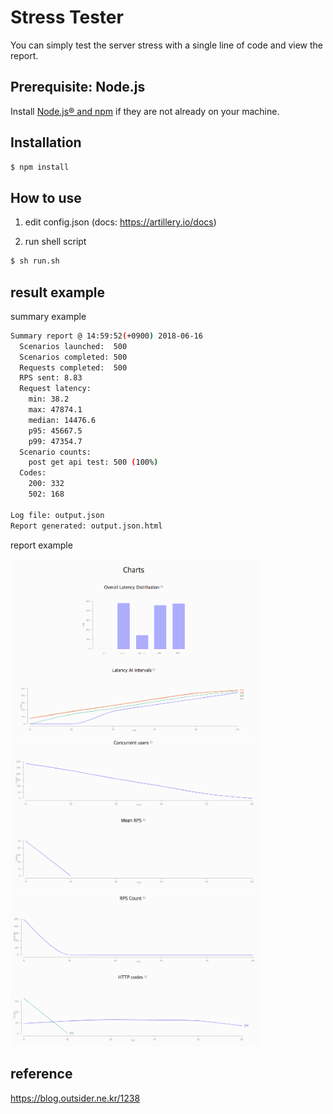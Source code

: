 # Stress Tester

You can simply test the server stress with a single line of code and view the report.

## Prerequisite: Node.js

Install [Node.js® and npm](https://nodejs.org/en/download/current/) if they are not already on your machine.

## Installation
```bash
$ npm install
``` 
 
## How to use

1. edit config.json (docs: https://artillery.io/docs)

2. run shell script
```bash
$ sh run.sh 
```

## result example

summary example
```bash
Summary report @ 14:59:52(+0900) 2018-06-16
  Scenarios launched:  500
  Scenarios completed: 500
  Requests completed:  500
  RPS sent: 8.83
  Request latency:
    min: 38.2
    max: 47874.1
    median: 14476.6
    p95: 45667.5
    p99: 47354.7
  Scenario counts:
    post get api test: 500 (100%)
  Codes:
    200: 332
    502: 168

Log file: output.json
Report generated: output.json.html
```

report example

<img width="400px" height="auto" src="images/report1.png"></img>
<img width="400px" height="auto" src="images/report2.png"></img>
<img width="400px" height="auto" src="images/report3.png"></img>
  
## reference
 
https://blog.outsider.ne.kr/1238